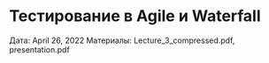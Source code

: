 # Тестирование в Agile и Waterfall

Дата: April 26, 2022
Материалы: Lecture_3_compressed.pdf, presentation.pdf